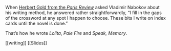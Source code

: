 When [Herbert Gold from the _Paris Review_](https://www.theparisreview.org/interviews/4310/the-art-of-fiction-no-40-vladimir-nabokov) asked Vladimir Nabokov about his writing method, he answered rather straightforwardly, “I fill in the gaps of the crossword at any spot I happen to choose. These bits I write on index cards until the novel is done.”

That’s how he wrote _Lolita_, _Pale Fire_ and _Speak, Memory_.

[[writing]]
[[Slides]]